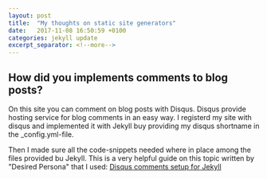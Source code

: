 ```yaml
---
layout: post
title:  "My thoughts on static site generators"
date:   2017-11-08 16:50:59 +0100
categories: jekyll update
excerpt_separator: <!--more-->
---
```

## How did you implements comments to blog posts?

On this site you can comment on blog posts with Disqus. Disqus provide hosting service for blog comments in an easy way. I registerd my site with disqus and implemented it with Jekyll buy providing my disqus shortname in the _config.yml-file.

<!--more-->  

Then I made sure all the code-snippets needed where in place among the files provided bu Jekyll. 
This is a very helpful guide on this topic written by "Desired Persona" that I used:
[Disqus comments setup for Jekyll](https://desiredpersona.com/disqus-comments-jekyll/)
